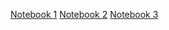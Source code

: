 [Notebook 1](https://colab.research.google.com/github.com/data-psl/lectures2021/blob/main/notebooks/04_pytorch/01_introduction_to_pytorch.ipynb)
[Notebook 2](https://colab.research.google.com/github.com/data-psl/lectures2021/blob/main/notebooks/04_pytorch/02_simple_neural_network.ipynb)
[Notebook 3](https://colab.research.google.com/github.com/data-psl/lectures2021/blob/main/notebooks/04_pytorch/03_convolutional_neural_network_mnist.ipynb)
